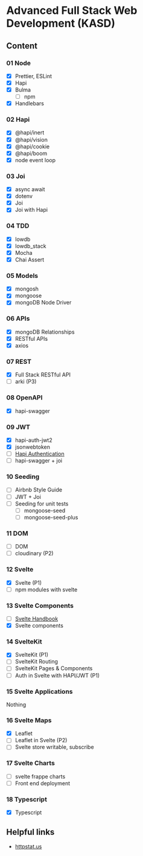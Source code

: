# Advanced Full Stack Web Development (KASD)

## Content

### 01 Node

- [x] Prettier, ESLint
- [x] Hapi
- [x] Bulma
  - [ ] npm
- [x] Handlebars

### 02 Hapi

- [x] @hapi/inert
- [x] @hapi/vision
- [x] @hapi/cookie
- [x] @hapi/boom
- [x] node event loop

### 03 Joi

- [x] async await
- [x] dotenv
- [x] Joi
- [x] Joi with Hapi

### 04 TDD

- [x] lowdb
- [x] lowdb_stack
- [x] Mocha
- [x] Chai Assert

### 05 Models

- [x] mongosh
- [x] mongoose
- [x] mongoDB Node Driver

### 06 APIs

- [x] mongoDB Relationships
- [x] RESTful APIs
- [x] axios

### 07 REST

- [x] Full Stack RESTful API
- [ ] arki (P3)

### 08 OpenAPI

- [x] hapi-swagger

### 09 JWT

- [x] hapi-auth-jwt2
- [x] jsonwebtoken
- [ ] [Hapi Authentication](https://hapi.dev/tutorials/auth)
- [ ] hapi-swagger + joi

### 10 Seeding

- [ ] Airbnb Style Guide
- [ ] JWT + Joi
- [ ] Seeding for unit tests
  - [ ] mongoose-seed
  - [ ] mongoose-seed-plus

### 11 DOM

- [ ] DOM
- [ ] cloudinary (P2)

### 12 Svelte

- [x] Svelte (P1)
- [ ] npm modules with svelte

### 13 Svelte Components

- [ ] [Svelte Handbook](https://flaviocopes.com/book/svelte/)
- [x] Svelte components

### 14 SvelteKit

- [x] SvelteKit (P1)
- [ ] SvelteKit Routing
- [ ] SvelteKit Pages & Components
- [ ] Auth in Svelte with HAPI/JWT (P1)

### 15 Svelte Applications

Nothing

### 16 Svelte Maps

- [x] Leaflet
- [ ] Leaflet in Svelte (P2)
- [ ] Svelte store writable, subscribe

### 17 Svelte Charts

- [ ] svelte frappe charts
- [ ] Front end deployment

### 18 Typescript

- [x] Typescript

## Helpful links

- [httpstat.us](https://httpstat.us/)
